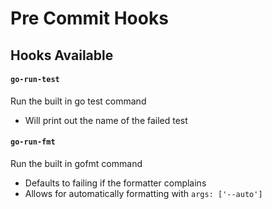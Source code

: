 # Pre Commit Hooks

## Hooks Available

#### `go-run-test`

Run the built in go test command

- Will print out the name of the failed test

#### `go-run-fmt`

Run the built in gofmt command

- Defaults to failing if the formatter complains
- Allows for automatically formatting with `args: ['--auto']`
